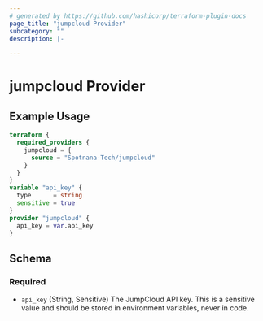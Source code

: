 ```yaml
---
# generated by https://github.com/hashicorp/terraform-plugin-docs
page_title: "jumpcloud Provider"
subcategory: ""
description: |-
  
---
```


# jumpcloud Provider



## Example Usage

```terraform
terraform {
  required_providers {
    jumpcloud = {
      source = "Spotnana-Tech/jumpcloud"
    }
  }
}
variable "api_key" {
  type      = string
  sensitive = true
}
provider "jumpcloud" {
  api_key = var.api_key
}
```

<!-- schema generated by tfplugindocs -->
## Schema

### Required

- `api_key` (String, Sensitive) The JumpCloud API key. This is a sensitive value and should be stored in environment variables, never in code.
